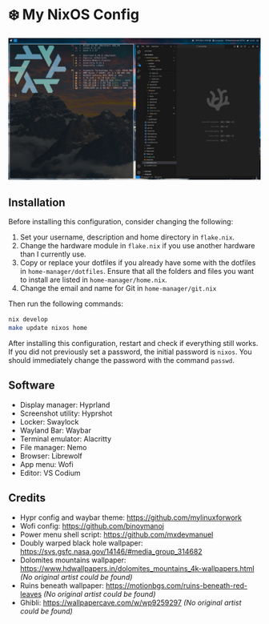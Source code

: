 # ❄️ My NixOS Config

![Screenshot of this config using the kiyo theme](images/kiyo-sunrise-theme.png)

## Installation

Before installing this configuration, consider changing the following:

1. Set your username, description and home directory in `flake.nix`.
2. Change the hardware module in `flake.nix` if you use another hardware than I currently use.
3. Copy or replace your dotfiles if you already have some with the dotfiles in `home-manager/dotfiles`. Ensure that all the folders and files you want to install are listed in `home-manager/home.nix`.
4. Change the email and name for Git in `home-manager/git.nix`

Then run the following commands:

```bash
nix develop
make update nixos home
```

After installing this configuration, restart and check if everything still works. If you did not previously set a password, the initial password is `nixos`. You should immediately change the password with the command `passwd`.

## Software

- Display manager: Hyprland
- Screenshot utility: Hyprshot
- Locker: Swaylock
- Wayland Bar: Waybar
- Terminal emulator: Alacritty
- File manager: Nemo
- Browser: Librewolf
- App menu: Wofi
- Editor: VS Codium

## Credits

- Hypr config and waybar theme: https://github.com/mylinuxforwork
- Wofi config: https://github.com/binoymanoj
- Power menu shell script: https://github.com/mxdevmanuel
- Doubly warped black hole wallpaper: https://svs.gsfc.nasa.gov/14146/#media_group_314682
- Dolomites mountains wallpaper: https://www.hdwallpapers.in/dolomites_mountains_4k-wallpapers.html _(No original artist could be found)_
- Ruins beneath wallpaper: https://motionbgs.com/ruins-beneath-red-leaves _(No original artist could be found)_
- Ghibli: https://wallpapercave.com/w/wp9259297 _(No original artist could be found)_
